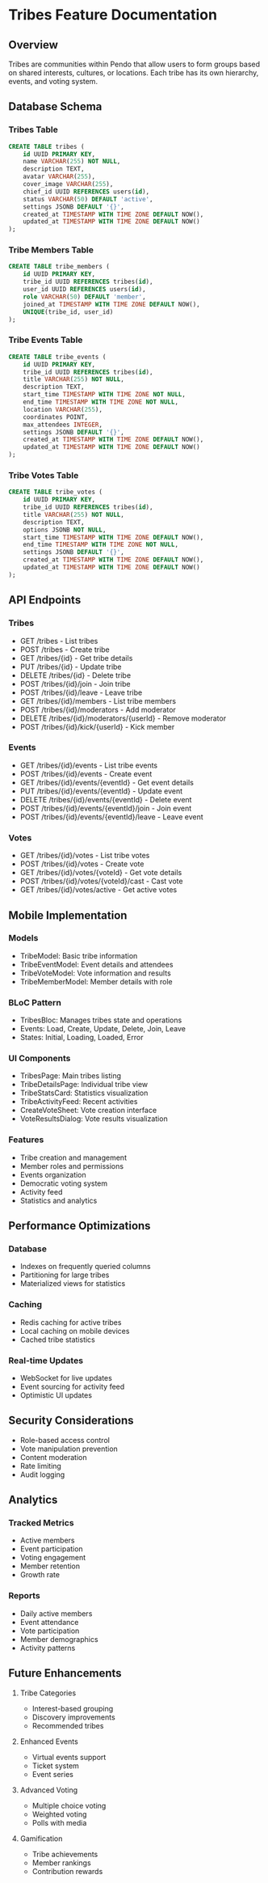 # Tribes Feature Documentation

## Overview
Tribes are communities within Pendo that allow users to form groups based on shared interests, cultures, or locations. Each tribe has its own hierarchy, events, and voting system.

## Database Schema

### Tribes Table
```sql
CREATE TABLE tribes (
    id UUID PRIMARY KEY,
    name VARCHAR(255) NOT NULL,
    description TEXT,
    avatar VARCHAR(255),
    cover_image VARCHAR(255),
    chief_id UUID REFERENCES users(id),
    status VARCHAR(50) DEFAULT 'active',
    settings JSONB DEFAULT '{}',
    created_at TIMESTAMP WITH TIME ZONE DEFAULT NOW(),
    updated_at TIMESTAMP WITH TIME ZONE DEFAULT NOW()
);
```

### Tribe Members Table
```sql
CREATE TABLE tribe_members (
    id UUID PRIMARY KEY,
    tribe_id UUID REFERENCES tribes(id),
    user_id UUID REFERENCES users(id),
    role VARCHAR(50) DEFAULT 'member',
    joined_at TIMESTAMP WITH TIME ZONE DEFAULT NOW(),
    UNIQUE(tribe_id, user_id)
);
```

### Tribe Events Table
```sql
CREATE TABLE tribe_events (
    id UUID PRIMARY KEY,
    tribe_id UUID REFERENCES tribes(id),
    title VARCHAR(255) NOT NULL,
    description TEXT,
    start_time TIMESTAMP WITH TIME ZONE NOT NULL,
    end_time TIMESTAMP WITH TIME ZONE NOT NULL,
    location VARCHAR(255),
    coordinates POINT,
    max_attendees INTEGER,
    settings JSONB DEFAULT '{}',
    created_at TIMESTAMP WITH TIME ZONE DEFAULT NOW(),
    updated_at TIMESTAMP WITH TIME ZONE DEFAULT NOW()
);
```

### Tribe Votes Table
```sql
CREATE TABLE tribe_votes (
    id UUID PRIMARY KEY,
    tribe_id UUID REFERENCES tribes(id),
    title VARCHAR(255) NOT NULL,
    description TEXT,
    options JSONB NOT NULL,
    start_time TIMESTAMP WITH TIME ZONE DEFAULT NOW(),
    end_time TIMESTAMP WITH TIME ZONE NOT NULL,
    settings JSONB DEFAULT '{}',
    created_at TIMESTAMP WITH TIME ZONE DEFAULT NOW(),
    updated_at TIMESTAMP WITH TIME ZONE DEFAULT NOW()
);
```

## API Endpoints

### Tribes
- GET /tribes - List tribes
- POST /tribes - Create tribe
- GET /tribes/{id} - Get tribe details
- PUT /tribes/{id} - Update tribe
- DELETE /tribes/{id} - Delete tribe
- POST /tribes/{id}/join - Join tribe
- POST /tribes/{id}/leave - Leave tribe
- GET /tribes/{id}/members - List tribe members
- POST /tribes/{id}/moderators - Add moderator
- DELETE /tribes/{id}/moderators/{userId} - Remove moderator
- POST /tribes/{id}/kick/{userId} - Kick member

### Events
- GET /tribes/{id}/events - List tribe events
- POST /tribes/{id}/events - Create event
- GET /tribes/{id}/events/{eventId} - Get event details
- PUT /tribes/{id}/events/{eventId} - Update event
- DELETE /tribes/{id}/events/{eventId} - Delete event
- POST /tribes/{id}/events/{eventId}/join - Join event
- POST /tribes/{id}/events/{eventId}/leave - Leave event

### Votes
- GET /tribes/{id}/votes - List tribe votes
- POST /tribes/{id}/votes - Create vote
- GET /tribes/{id}/votes/{voteId} - Get vote details
- POST /tribes/{id}/votes/{voteId}/cast - Cast vote
- GET /tribes/{id}/votes/active - Get active votes

## Mobile Implementation

### Models
- TribeModel: Basic tribe information
- TribeEventModel: Event details and attendees
- TribeVoteModel: Vote information and results
- TribeMemberModel: Member details with role

### BLoC Pattern
- TribesBloc: Manages tribes state and operations
- Events: Load, Create, Update, Delete, Join, Leave
- States: Initial, Loading, Loaded, Error

### UI Components
- TribesPage: Main tribes listing
- TribeDetailsPage: Individual tribe view
- TribeStatsCard: Statistics visualization
- TribeActivityFeed: Recent activities
- CreateVoteSheet: Vote creation interface
- VoteResultsDialog: Vote results visualization

### Features
- Tribe creation and management
- Member roles and permissions
- Events organization
- Democratic voting system
- Activity feed
- Statistics and analytics

## Performance Optimizations

### Database
- Indexes on frequently queried columns
- Partitioning for large tribes
- Materialized views for statistics

### Caching
- Redis caching for active tribes
- Local caching on mobile devices
- Cached tribe statistics

### Real-time Updates
- WebSocket for live updates
- Event sourcing for activity feed
- Optimistic UI updates

## Security Considerations

- Role-based access control
- Vote manipulation prevention
- Content moderation
- Rate limiting
- Audit logging

## Analytics

### Tracked Metrics
- Active members
- Event participation
- Voting engagement
- Member retention
- Growth rate

### Reports
- Daily active members
- Event attendance
- Vote participation
- Member demographics
- Activity patterns

## Future Enhancements

1. Tribe Categories
   - Interest-based grouping
   - Discovery improvements
   - Recommended tribes

2. Enhanced Events
   - Virtual events support
   - Ticket system
   - Event series

3. Advanced Voting
   - Multiple choice voting
   - Weighted voting
   - Polls with media

4. Gamification
   - Tribe achievements
   - Member rankings
   - Contribution rewards
